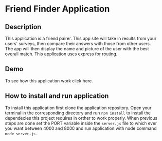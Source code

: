 # Friend Finder Application

## Description

This application is a friend pairer. This app site will take in results from your users' surveys, then compare their answers with those from other users. The app will then display the name and picture of the user with the best overall match. This application uses express for routing.

## Demo

To see how this application work click here.

## How to install and run application

To install this application first clone the application repository. Open your terminal in the corresponding directory and run `npm install` to install the dependecies this project requires in orther to work properly. When previous steps are done set the PORT variable inside the `server.js` file to which ever you want between 4000 and 8000 and run application with node command `node server.js`.

